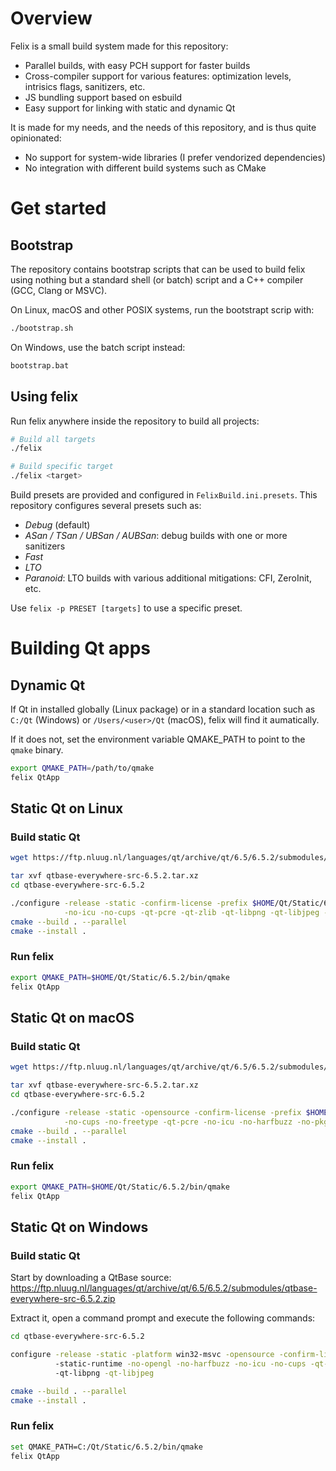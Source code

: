 # Overview

Felix is a small build system made for this repository:

- Parallel builds, with easy PCH support for faster builds
- Cross-compiler support for various features: optimization levels, intrisics flags, sanitizers, etc.
- JS bundling support based on esbuild
- Easy support for linking with static and dynamic Qt

It is made for my needs, and the needs of this repository, and is thus quite opinionated:

- No support for system-wide libraries (I prefer vendorized dependencies)
- No integration with different build systems such as CMake

# Get started

## Bootstrap

The repository contains bootstrap scripts that can be used to build felix using nothing but a standard shell (or batch) script and a C++ compiler (GCC, Clang or MSVC).

On Linux, macOS and other POSIX systems, run the bootstrapt scrip with:

```sh
./bootstrap.sh
```

On Windows, use the batch script instead:

```sh
bootstrap.bat
```

## Using felix

Run felix anywhere inside the repository to build all projects:

```sh
# Build all targets
./felix

# Build specific target
./felix <target>
```

Build presets are provided and configured in `FelixBuild.ini.presets`. This repository configures several presets such as:

- *Debug* (default)
- *ASan / TSan / UBSan / AUBSan*: debug builds with one or more sanitizers
- *Fast*
- *LTO*
- *Paranoid*: LTO builds with various additional mitigations: CFI, ZeroInit, etc.

Use `felix -p PRESET [targets]` to use a specific preset.

# Building Qt apps

## Dynamic Qt

If Qt in installed globally (Linux package) or in a standard location such as `C:/Qt` (Windows) or `/Users/<user>/Qt` (macOS), felix will find it aumatically.

If it does not, set the environment variable QMAKE_PATH to point to the `qmake` binary.

```sh
export QMAKE_PATH=/path/to/qmake
felix QtApp
````

## Static Qt on Linux

### Build static Qt

```sh
wget https://ftp.nluug.nl/languages/qt/archive/qt/6.5/6.5.2/submodules/qtbase-everywhere-src-6.5.2.tar.xz

tar xvf qtbase-everywhere-src-6.5.2.tar.xz
cd qtbase-everywhere-src-6.5.2

./configure -release -static -confirm-license -prefix $HOME/Qt/Static/6.5.2 \
            -no-icu -no-cups -qt-pcre -qt-zlib -qt-libpng -qt-libjpeg -xcb -fontconfig
cmake --build . --parallel
cmake --install .
```

### Run felix

```sh
export QMAKE_PATH=$HOME/Qt/Static/6.5.2/bin/qmake
felix QtApp
```

## Static Qt on macOS

### Build static Qt

```sh
wget https://ftp.nluug.nl/languages/qt/archive/qt/6.5/6.5.2/submodules/qtbase-everywhere-src-6.5.2.tar.xz

tar xvf qtbase-everywhere-src-6.5.2.tar.xz
cd qtbase-everywhere-src-6.5.2

./configure -release -static -opensource -confirm-license -prefix $HOME/Qt/Static/6.5.2 \
            -no-cups -no-freetype -qt-pcre -no-icu -no-harfbuzz -no-pkg-config
cmake --build . --parallel
cmake --install .
```

### Run felix

```sh
export QMAKE_PATH=$HOME/Qt/Static/6.5.2/bin/qmake
felix QtApp
```

## Static Qt on Windows

### Build static Qt

Start by downloading a QtBase source: https://ftp.nluug.nl/languages/qt/archive/qt/6.5/6.5.2/submodules/qtbase-everywhere-src-6.5.2.zip

Extract it, open a command prompt and execute the following commands:

```sh
cd qtbase-everywhere-src-6.5.2

configure -release -static -platform win32-msvc -opensource -confirm-license -prefix C:/Qt/Static/6.5.2 ^
          -static-runtime -no-opengl -no-harfbuzz -no-icu -no-cups -qt-pcre -qt-zlib -qt-freetype ^
          -qt-libpng -qt-libjpeg

cmake --build . --parallel
cmake --install .
```

### Run felix

```sh
set QMAKE_PATH=C:/Qt/Static/6.5.2/bin/qmake
felix QtApp
```
